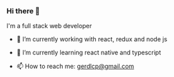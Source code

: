 ### Hi there 👋


I'm a full stack web developer

- 🔭 I’m currently working with react, redux and node js 
- 🌱 I’m currently learning react native and typescript


- 📫 How to reach me: gerdlcp@gmail.com

<!--
**gerardodelascuevas/gerardodelascuevas** is a ✨ _special_ ✨ repository because its `README.md` (this file) appears on your GitHub profile.

Here are some ideas to get you started:


-->
